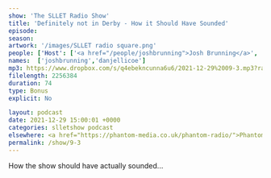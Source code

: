 ```yaml
---
show: 'The SLLET Radio Show'
title: 'Definitely not in Derby - How it Should Have Sounded'
episode:
season: 
artwork: '/images/SLLET radio square.png'
people: ['Host': ['<a href="/people/joshbrunning">Josh Brunning</a>', '<a href="/people/danjellicoe">Dan Jellicoe</a>']]
names:  ['joshbrunning','danjellicoe']
mp3: https://www.dropbox.com/s/q4ebekncunna6u6/2021-12-29%2009-3.mp3?raw=1
filelength: 2256384
duration: 74
type: Bonus
explicit: No

layout: podcast
date: 2021-12-29 15:00:01 +0000
categories: slletshow podcast
elsewhere: <a href="https://phantom-media.co.uk/phantom-radio/">Phantom Media</a>
permalink: /show/9-3
---
```


How the show should have actually sounded...
